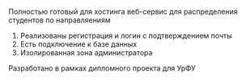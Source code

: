 Полностью готовый для хостинга веб-сервис для распределения студентов по направляениям
1. Реализованы регистрация и логин с подтверждением почты
2. Есть подключение к базе данных
3. Изолированная зона администратора

Разработано в рамках дипломного проекта для УрФУ
